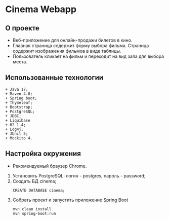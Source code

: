 # Cinema Webapp

## О проекте
+ Веб-приложение для онлайн-продажи билетов в кино.
+ Главная страница содержит форму выбора фильма. Страница содержит изображения фильмов в виде таблицы.
+ Пользователь кликает на фильм и переходит на вид зала для выбора места.

## Использованные технологии
```text
+ Java 17;
+ Maven 4.0;
+ Spring boot;
+ Thymeleaf;
+ Bootstrap;
+ PostgreSQL;
+ JDBC;
+ Liquibase
+ H2 1.4;
+ Log4j;
+ JUnit 5;
+ Mockito 4. 
```

## Настройка окружения

+ Рекомендуемый браузер Chrome.

1. Установить PostgreSQL: логин - postgres, пароль - password;
2. Создать БД cinema;
    ```postgres-sql
    CREATE DATABASE cinema;
    ```
3. Собрать проект и запустить приложение Spring Boot
    ```shell
    mvn clean install
    mvn spring-boot:run
   ```